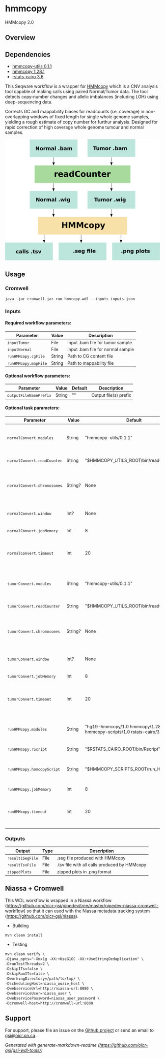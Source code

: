 # hmmcopy

HMMcopy 2.0

## Overview

## Dependencies

* [hmmcopy-utils 0.1.1](https://bioconductor.org/packages/HMMcopy/)
* [hmmcopy 1.28.1](https://bioconductor.org/packages/HMMcopy/)
* [rstats-cairo 3.6](http://cran.utstat.utoronto.ca/src/base/R-3/R-3.6.1.tar.gz)

This Seqware workflow is a wrapper for [HMMcopy](https://bioconductor.org/packages/release/bioc/html/HMMcopy.html) which is a CNV analysis tool capable of making calls using paired Normal/Tumor data. The tool detects copy-number changes and allelic imbalances (including LOH) using deep-sequencing data.

Corrects GC and mappability biases for readcounts (i.e. coverage) in non-overlapping windows of fixed length for single whole genome samples, yielding a rough estimate of copy number for furthur analysis. Designed for rapid correction of high coverage whole genome tumour and normal samples.

![hmmcopy, how it works](docs/hmmcopy_wf.png)

## Usage

### Cromwell
```
java -jar cromwell.jar run hmmcopy.wdl --inputs inputs.json
```

### Inputs

#### Required workflow parameters:
Parameter|Value|Description
---|---|---
`inputTumor`|File|input .bam file for tumor sample
`inputNormal`|File|input .bam file for normal sample
`runHMMcopy.cgFile`|String|Path to CG content file
`runHMMcopy.mapFile`|String|Path to mappability file


#### Optional workflow parameters:
Parameter|Value|Default|Description
---|---|---|---
`outputFileNamePrefix`|String|""|Output file(s) prefix

#### Optional task parameters:
Parameter|Value|Default|Description
---|---|---|---
`normalConvert.modules`|String|"hmmcopy-utils/0.1.1"|required modules, basicall hmmcopy utils
`normalConvert.readCounter`|String|"$HMMCOPY_UTILS_ROOT/bin/readCounter"|Path to readCounter utility
`normalConvert.chromosomes`|String?|None|comma-separated list of chromosomes to use, default is ALL
`normalConvert.window`|Int?|None|Resolution of a bin, in bases, default is 1000
`normalConvert.jobMemory`|Int|8|memory for this job, in Gb
`normalConvert.timeout`|Int|20|Timeout in hours, needed to override imposed limits
`tumorConvert.modules`|String|"hmmcopy-utils/0.1.1"|required modules, basicall hmmcopy utils
`tumorConvert.readCounter`|String|"$HMMCOPY_UTILS_ROOT/bin/readCounter"|Path to readCounter utility
`tumorConvert.chromosomes`|String?|None|comma-separated list of chromosomes to use, default is ALL
`tumorConvert.window`|Int?|None|Resolution of a bin, in bases, default is 1000
`tumorConvert.jobMemory`|Int|8|memory for this job, in Gb
`tumorConvert.timeout`|Int|20|Timeout in hours, needed to override imposed limits
`runHMMcopy.modules`|String|"hg19-hmmcopy/1.0 hmmcopy/1.28.1 hmmcopy-scripts/1.0 rstats-cairo/3.6"|list of data/software modules needed for the task
`runHMMcopy.rScript`|String|"$RSTATS_CAIRO_ROOT/bin/Rscript"|Path to Rscript
`runHMMcopy.hmmcopyScript`|String|"$HMMCOPY_SCRIPTS_ROOT/run_HMMcopy.r"|Path to .R script that runs HMMcopy pipeline
`runHMMcopy.jobMemory`|Int|8|memory in GB for this job
`runHMMcopy.timeout`|Int|20|Timeout in hours, needed to override imposed limits


### Outputs

Output | Type | Description
---|---|---
`resultiSegFile`|File|.seg file produced with HMMcopy
`resultTsvFile`|File|.tsv file with all calls produced by HMMcopy
`zippedPlots`|File|zipped plots in .png format


## Niassa + Cromwell

This WDL workflow is wrapped in a Niassa workflow (https://github.com/oicr-gsi/pipedev/tree/master/pipedev-niassa-cromwell-workflow) so that it can used with the Niassa metadata tracking system (https://github.com/oicr-gsi/niassa).

* Building
```
mvn clean install
```

* Testing
```
mvn clean verify \
-Djava_opts="-Xmx1g -XX:+UseG1GC -XX:+UseStringDeduplication" \
-DrunTestThreads=2 \
-DskipITs=false \
-DskipRunITs=false \
-DworkingDirectory=/path/to/tmp/ \
-DschedulingHost=niassa_oozie_host \
-DwebserviceUrl=http://niassa-url:8080 \
-DwebserviceUser=niassa_user \
-DwebservicePassword=niassa_user_password \
-Dcromwell-host=http://cromwell-url:8000
```

## Support

For support, please file an issue on the [Github project](https://github.com/oicr-gsi) or send an email to gsi@oicr.on.ca .

_Generated with generate-markdown-readme (https://github.com/oicr-gsi/gsi-wdl-tools/)_
